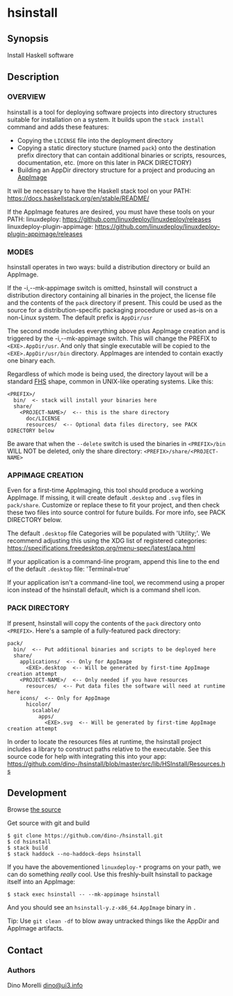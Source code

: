 # hsinstall


## Synopsis

Install Haskell software


## Description

### OVERVIEW

hsinstall is a tool for deploying software projects into directory structures
suitable for installation on a system. It builds upon the `stack install`
command and adds these features:

- Copying the `LICENSE` file into the deployment directory
- Copying a static directory stucture (named `pack`) onto the destination
  prefix directory that can contain additional binaries or scripts, resources,
  documentation, etc. (more on this later in PACK DIRECTORY)
- Building an AppDir directory structure for a project and producing an
  [AppImage](https://appimage.org/)

It will be necessary to have the Haskell stack tool on your PATH:  
https://docs.haskellstack.org/en/stable/README/

If the AppImage features are desired, you must have these tools on your PATH:
linuxdeploy: https://github.com/linuxdeploy/linuxdeploy/releases
linuxdeploy-plugin-appimage: https://github.com/linuxdeploy/linuxdeploy-plugin-appimage/releases

### MODES

hsinstall operates in two ways: build a distribution directory or build an AppImage.

If the -i,--mk-appimage switch is omitted, hsinstall will construct a
distribution directory containing all binaries in the project, the license file
and the contents of the `pack` directory if present. This could be used as the
source for a distribution-specific packaging procedure or used as-is on a
non-Linux system. The default prefix is `AppDir/usr`

The second mode includes everything above plus AppImage creation and is
triggered by the -i,--mk-appimage switch. This will change the PREFIX to
`<EXE>.AppDir/usr`. And only that single executable will be copied to the
`<EXE>.AppDir/usr/bin` directory. AppImages are intended to contain exactly one
binary each.

Regardless of which mode is being used, the directory layout will be a standard
[FHS](http://www.pathname.com/fhs/) shape, common in UNIX-like operating systems. Like this:

    <PREFIX>/
      bin/  <- stack will install your binaries here
      share/
        <PROJECT-NAME>/  <-- this is the share directory
          doc/LICENSE
          resources/  <-- Optional data files directory, see PACK DIRECTORY below

Be aware that when the `--delete` switch is used the binaries in `<PREFIX>/bin`
WILL NOT be deleted, only the share directory: `<PREFIX>/share/<PROJECT-NAME>`

### APPIMAGE CREATION

Even for a first-time AppImaging, this tool should produce a working AppImage.
If missing, it will create default `.desktop` and `.svg` files in `pack/share`.
Customize or replace these to fit your project, and then check these two files
into source control for future builds. For more info, see PACK DIRECTORY below.

The default `.desktop` file Categories will be populated with 'Utility;'. We
recommend adjusting this using the XDG list of registered categories:
https://specifications.freedesktop.org/menu-spec/latest/apa.html

If your application is a command-line program, append this line to the end of
the default `.desktop` file: 'Terminal=true'

If your application isn't a command-line tool, we recommend using a proper icon
instead of the hsinstall default, which is a command shell icon.

### PACK DIRECTORY

If present, hsinstall will copy the contents of the `pack` directory onto
`<PREFIX>`. Here's a sample of a fully-featured pack directory:

    pack/
      bin/  <-- Put additional binaries and scripts to be deployed here
      share/
        applications/  <-- Only for AppImage
          <EXE>.desktop  <-- Will be generated by first-time AppImage creation attempt
        <PROJECT-NAME>/  <-- Only needed if you have resources
          resources/  <-- Put data files the software will need at runtime here
        icons/  <-- Only for AppImage
          hicolor/
            scalable/
              apps/
                <EXE>.svg  <-- Will be generated by first-time AppImage creation attempt

In order to locate the resources files at runtime, the hsinstall project
includes a library to construct paths relative to the executable. See this
source code for help with integrating this into your app:
https://github.com/dino-/hsinstall/blob/master/src/lib/HSInstall/Resources.hs


## Development

Browse [the source](https://github.com/dino-/hsinstall)

Get source with git and build

    $ git clone https://github.com/dino-/hsinstall.git
    $ cd hsinstall
    $ stack build
    $ stack haddock --no-haddock-deps hsinstall

If you have the abovementioned `linuxdeploy-*` programs on your path, we can do
something *really* cool. Use this freshly-built hsinstall to package itself
into an AppImage:

    $ stack exec hsinstall -- --mk-appimage hsinstall

And you should see an `hsinstall-y.z-x86_64.AppImage` binary in `.`

Tip: Use `git clean -df` to blow away untracked things like the AppDir and
AppImage artifacts.


## Contact

### Authors

Dino Morelli <dino@ui3.info>
